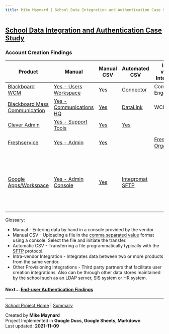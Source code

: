 ```yaml
---
title: Mike Maynard | School Data Integration and Authentication Case Study - Account Creation
---
```

## [School Data Integration and Authentication Case Study](./)

### Account Creation Findings


| Product | Manual | Manual CSV | Automated CSV | Intra-vendor Integration | Other Provisioning Integrations | API |
| ------- | ------ | ----------- | ------- | ------ | ----------- | ------- |
| [Blackboard WCM](https://www.blackboard.com/engage-your-community/websites-branding/web-community-manager) | [Yes - Users Workspace](https://help.blackboard.com/Web_Community_Manager/Administrator/Users_and_Groups/Users/Edit_Users) | [Yes](https://help.blackboard.com/Web_Community_Manager/Administrator/Users_and_Groups/Users#import) | [Connector](https://help.blackboard.com/Web_Community_Manager/Administrator/Data_Integration_And_Automation/Universal_Connector) | Community Engagement |  | |
| [Blackboard Mass Communication](https://www.blackboard.com/engage-your-community/communications/mass-notifications-for-k-12)| [Yes - Communications HQ](https://help.blackboard.com/Community_Engagement/Administrator/Community_Settings/Account_Management)  | [Yes](https://help.blackboard.com/Community_Engagement/Administrator/Community_Settings/Account_Management/Manage_User_Accounts/Upload_Accounts_from_Files) | [DataLink](https://help.blackboard.com/Community_Engagement/Administrator/Data_Imports) | WCM | | |
| [Clever Admin](https://support.clever.com/hc/s/articles/360026950471) | [Yes - Support Tools](https://support.clever.com/hc/s/articles/360026950471?language=en_US) | [Yes](https://support.clever.com/hc/s/articles/229253547?language=en_US) | [Yes](https://support.clever.com/hc/s/articles/229253547?language=en_US) | | [SIS Auto-sync](https://support.clever.com/hc/s/articles/202042973) | [Yes](https://dev.clever.com/) |
| [Freshservice](https://freshservice.com/) | [Yes - Admin](https://support.freshservice.com/support/solutions/articles/154762-adding-requesters-in-freshservice) | [Yes](https://support.freshservice.com/support/solutions/articles/154763-importing-requesters-from-a-csv-file) | | [Freshworks Organization](https://support.freshservice.com/support/solutions/articles/50000002932-introducing-freshworks-organization) | [Google Workspace](https://support.google.com/a/answer/7364833?hl=en) &#124;<BR> [Azure AD](https://www.freshworks.com/apps/freshservice/azure_active_directory_provisioning_scim) | [Yes](https://api.freshservice.com/) |
| [Google Apps/Workspace](https://edu.google.com/why-google/k-12-solutions/)| [Yes - Admin Console](https://support.google.com/a/answer/9970788?hl=en) | [Yes](https://support.google.com/a/answer/9970788?hl=en) | [Integromat SFTP](https://www.integromat.com/en/integrations/google-g-suite/sftp) | | [Clever IDM](https://clever.com/appstore/clever-idm) &#124;<BR> [Google Cloud Directory Sync - LDAP](https://support.google.com/a/answer/106368?hl=en) &#124;<BR>[Google SDS - EOL'd 2022](https://support.google.com/a/topic/6039552) | [Directory API](https://developers.google.com/admin-sdk/directory/v1/guides/manage-users) |

Glossary:

* Manual - Entering data by hand in a console provided by the vendor
* Manual CSV - Uploading a file in the [comma separated value](https://en.wikipedia.org/wiki/Comma-separated_values) format using a console. Select the file and initiate the transfer.
* Automatic CSV - Transferring a file programmatically typically with the [SFTP](https://en.wikipedia.org/wiki/SSH_File_Transfer_Protocol) protocol.
* Intra-vendor Integration - Integrates data between two or more products from the same vendor.
* Other Provisioning Integrations - Third party partners that facilitate user creation integrations. Also can be through other data stores maintained by the school such as an LDAP server, SIS system or HR system.



#### Next... [End-user Authentication Findings](authentication_findings.html)



---
[School Project Home](./) | [Summary](summary.html)

Created by **Mike Maynard**<BR>
Project Implemented in **Google Docs, Google Sheets, Markdown**<BR>
Last updated:  **2021-11-09**
